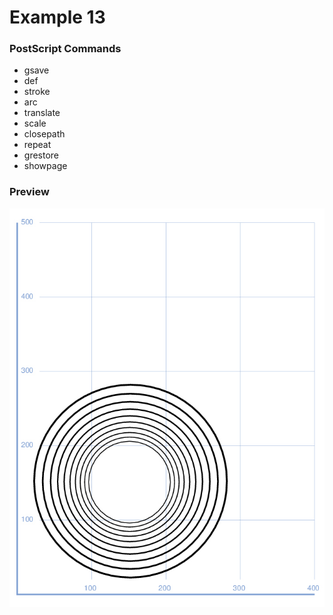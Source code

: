 # Example 13

### PostScript Commands

  - gsave
  - def
  - stroke
  - arc
  - translate
  - scale
  - closepath
  - repeat
  - grestore
  - showpage

### Preview
![Example 13](https://github.com/IvanSostarko/postscript-examples/blob/master/Example13/Example13.jpg)